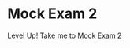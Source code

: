 # Mock Exam 2

  Level Up! 
  Take me to [Mock Exam 2](https://kodekloud.com/topic/mock-exam-2-3/)

  